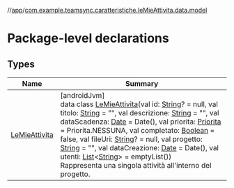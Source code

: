 //[app](../../index.md)/[com.example.teamsync.caratteristiche.leMieAttivita.data.model](index.md)

# Package-level declarations

## Types

| Name | Summary |
|---|---|
| [LeMieAttivita](-le-mie-attivita/index.md) | [androidJvm]<br>data class [LeMieAttivita](-le-mie-attivita/index.md)(val id: [String](https://kotlinlang.org/api/latest/jvm/stdlib/kotlin/-string/index.html)? = null, val titolo: [String](https://kotlinlang.org/api/latest/jvm/stdlib/kotlin/-string/index.html) = &quot;&quot;, val descrizione: [String](https://kotlinlang.org/api/latest/jvm/stdlib/kotlin/-string/index.html) = &quot;&quot;, val dataScadenza: [Date](https://developer.android.com/reference/kotlin/java/util/Date.html) = Date(), val priorita: [Priorita](../com.example.teamsync.util/-priorita/index.md) = Priorita.NESSUNA, val completato: [Boolean](https://kotlinlang.org/api/latest/jvm/stdlib/kotlin/-boolean/index.html) = false, val fileUri: [String](https://kotlinlang.org/api/latest/jvm/stdlib/kotlin/-string/index.html)? = null, val progetto: [String](https://kotlinlang.org/api/latest/jvm/stdlib/kotlin/-string/index.html) = &quot;&quot;, val dataCreazione: [Date](https://developer.android.com/reference/kotlin/java/util/Date.html) = Date(), val utenti: [List](https://kotlinlang.org/api/latest/jvm/stdlib/kotlin.collections/-list/index.html)&lt;[String](https://kotlinlang.org/api/latest/jvm/stdlib/kotlin/-string/index.html)&gt; = emptyList())<br>Rappresenta una singola attività all'interno del progetto. |
